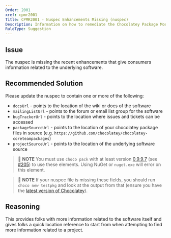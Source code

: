 ```yaml
---
Order: 2001
xref: cpmr2001
Title: CPMR2001 - Nuspec Enhancements Missing (nuspec)
Description: Information on how to remediate the Chocolatey Package Moderation Rule 2001
RuleType: Suggestion
---
```


## Issue

The nuspec is missing the recent enhancements that give consumers information related to the underlying software.

## Recommended Solution

Please update the nuspec to contain one or more of the following:

  * `docsUrl` - points to the location of the wiki or docs of the software
  * `mailingListUrl` - points to the forum or email list group for the software
  * `bugTrackerUrl` - points to the location where issues and tickets can be accessed
  * `packageSourceUrl` - points to the location of your chocolatey package files in source (e.g. `https://github.com/chocolatey/chocolatey-coreteampackages`)
  * `projectSourceUrl` - points to the location of the underlying software source

> :memo: **NOTE** You must use `choco pack` with at least version [0.9.9.7](https://github.com/chocolatey/choco/blob/master/CHANGELOG.md#0997-june-20-2015) (see [#205](https://github.com/chocolatey/choco/issues/205)) to use these elements. Using NuGet or `nuget.exe` will error on this element.

> :memo: **NOTE** If your nuspec file is missing these fields, you should run `choco new testpkg` and look at the output from that (ensure you have the [latest version of Chocolatey](https://chocolatey.org/packages?q=id%3Achocolatey)).

## Reasoning

This provides folks with more information related to the software itself and gives folks a quick location reference to start from when attempting to find more information related to a project.
